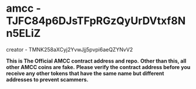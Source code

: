 # amcc - TJFC84p6DJsTFpRGzQyUrDVtxf8Nn5ELiZ
creator - TMNK258aXCyj2YvwJjj5pvpi6aeQZYNvV2</br>

<b>This is The Official AMCC contract address and repo.</b>
<b>Other than this, all other AMCC coins are fake.</b>
<b>Please verify the contract address before you receive any other tokens that have the same name but different addresses to prevent scammers.</b>
